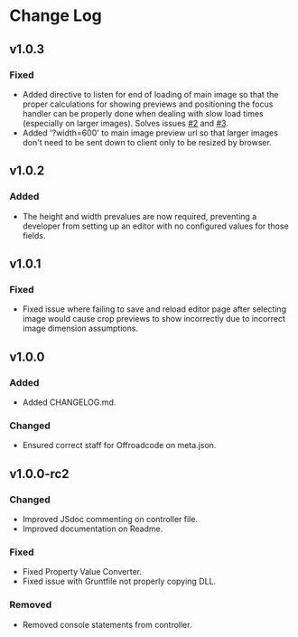 # Change Log

## v1.0.3

### Fixed

* Added directive to listen for end of loading of main image so that the proper 
calculations for showing previews and positioning the focus handler can be properly
done when dealing with slow load times (especially on larger images). Solves 
issues [#2](https://github.com/Offroadcode/Zoom-Area-Cropper/issues/2) and [#3](https://github.com/Offroadcode/Zoom-Area-Cropper/issues/3).
* Added '?width=600' to main image preview url so that larger images don't need 
to be sent down to client only to be resized by browser.

## v1.0.2

### Added

* The height and width prevalues are now required, preventing a developer from 
setting up an editor with no configured values for those fields.

## v1.0.1

### Fixed

* Fixed issue where failing to save and reload editor page after selecting image 
would cause crop previews to show incorrectly due to incorrect image dimension 
assumptions.

## v1.0.0

### Added

* Added CHANGELOG.md.

### Changed

* Ensured correct staff for Offroadcode on meta.json.

## v1.0.0-rc2

### Changed

* Improved JSdoc commenting on controller file.
* Improved documentation on Readme.

### Fixed

* Fixed Property Value Converter.
* Fixed issue with Gruntfile not properly copying DLL.

### Removed

* Removed console statements from controller.
